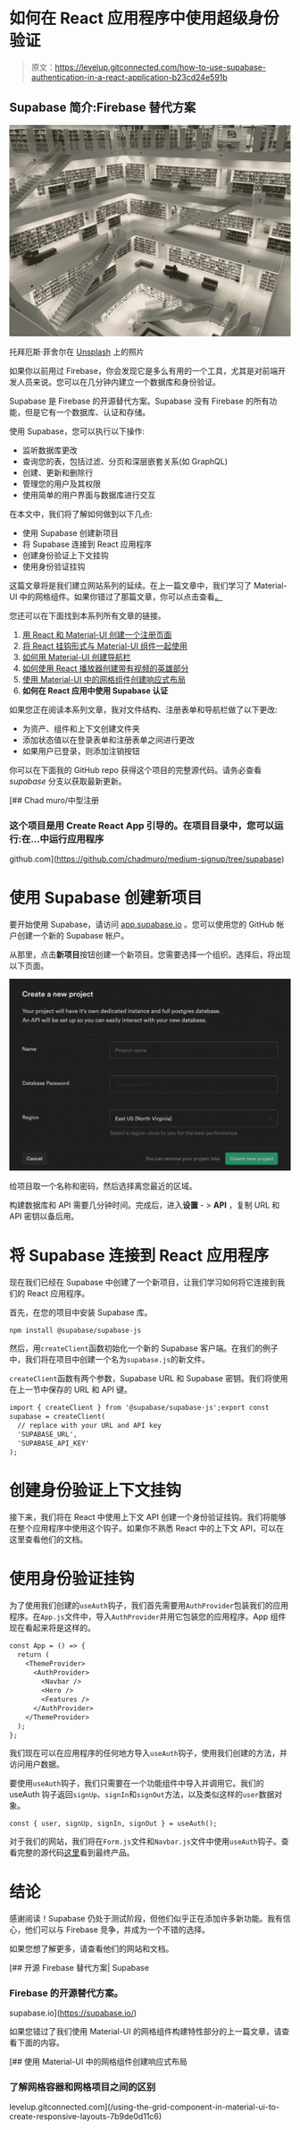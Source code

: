 # 如何在 React 应用程序中使用超级身份验证

> 原文：<https://levelup.gitconnected.com/how-to-use-supabase-authentication-in-a-react-application-b23cd24e591b>

## Supabase 简介:Firebase 替代方案

![](img/b840e8be23abb5f2e7359880299451d9.png)

托拜厄斯·菲舍尔在 [Unsplash](https://unsplash.com?utm_source=medium&utm_medium=referral) 上的照片

如果你以前用过 Firebase，你会发现它是多么有用的一个工具，尤其是对前端开发人员来说。您可以在几分钟内建立一个数据库和身份验证。

Supabase 是 Firebase 的开源替代方案。Supabase 没有 Firebase 的所有功能，但是它有一个数据库、认证和存储。

使用 Supabase，您可以执行以下操作:

*   监听数据库更改
*   查询您的表，包括过滤、分页和深层嵌套关系(如 GraphQL)
*   创建、更新和删除行
*   管理您的用户及其权限
*   使用简单的用户界面与数据库进行交互

在本文中，我们将了解如何做到以下几点:

*   使用 Supabase 创建新项目
*   将 Supabase 连接到 React 应用程序
*   创建身份验证上下文挂钩
*   使用身份验证挂钩

这篇文章将是我们建立网站系列的延续。在上一篇文章中，我们学习了 Material-UI 中的网格组件。如果你错过了那篇文章，你可以点击查看[。](/using-the-grid-component-in-material-ui-to-create-responsive-layouts-7b9de0d11c6)

您还可以在下面找到本系列所有文章的链接。

1.  [用 React 和 Material-UI 创建一个注册页面](/create-a-signup-page-with-react-and-material-ui-9b203d18cf3f)
2.  [将 React 挂钩形式与 Material-UI 组件一起使用](/using-react-hook-form-with-material-ui-components-ba42ace9507a)
3.  [如何用 Material-UI 创建导航栏](/how-to-create-a-navigation-bar-with-material-ui-9cbcfcec2570)
4.  [如何使用 React 播放器创建带有视频的英雄部分](/how-to-create-a-hero-section-with-video-using-react-player-aa46445094db)
5.  [使用 Material-UI 中的网格组件创建响应式布局](/using-the-grid-component-in-material-ui-to-create-responsive-layouts-7b9de0d11c6)
6.  **如何在 React 应用中使用 Supabase 认证**

如果您正在阅读本系列文章，我对文件结构、注册表单和导航栏做了以下更改:

*   为资产、组件和上下文创建文件夹
*   添加状态值以在登录表单和注册表单之间进行更改
*   如果用户已登录，则添加注销按钮

你可以在下面我的 GitHub repo 获得这个项目的完整源代码。请务必查看 *supabase* 分支以获取最新更新。

[](https://github.com/chadmuro/medium-signup/tree/supabase) [## Chad muro/中型注册

### 这个项目是用 Create React App 引导的。在项目目录中，您可以运行:在…中运行应用程序

github.com](https://github.com/chadmuro/medium-signup/tree/supabase) 

# 使用 Supabase 创建新项目

要开始使用 Supabase，请访问 [app.supabase.io](https://app.supabase.io/) 。您可以使用您的 GitHub 帐户创建一个新的 Supabase 帐户。

从那里，点击**新项目**按钮创建一个新项目。您需要选择一个组织。选择后，将出现以下页面。

![](img/9a15ecb0931d754717ce1af4d234744f.png)

给项目取一个名称和密码，然后选择离您最近的区域。

构建数据库和 API 需要几分钟时间。完成后，进入**设置** - > **API** ，复制 URL 和 API 密钥以备后用。

# 将 Supabase 连接到 React 应用程序

现在我们已经在 Supabase 中创建了一个新项目，让我们学习如何将它连接到我们的 React 应用程序。

首先，在您的项目中安装 Supabase 库。

```
npm install @supabase/supabase-js
```

然后，用`createClient`函数初始化一个新的 Supabase 客户端。在我们的例子中，我们将在项目中创建一个名为`supabase.js`的新文件。

`createClient`函数有两个参数，Supabase URL 和 Supabase 密钥。我们将使用在上一节中保存的 URL 和 API 键。

```
import { createClient } from '@supabase/supabase-js';export const supabase = createClient(
  // replace with your URL and API key 
  'SUPABASE_URL',
  'SUPABASE_API_KEY'
);
```

# 创建身份验证上下文挂钩

接下来，我们将在 React 中使用上下文 API 创建一个身份验证挂钩。我们将能够在整个应用程序中使用这个钩子。如果你不熟悉 React 中的上下文 API，可以在这里查看他们的文档。

# 使用身份验证挂钩

为了使用我们创建的`useAuth`钩子，我们首先需要用`AuthProvider`包装我们的应用程序。在`App.js`文件中，导入`AuthProvider`并用它包装您的应用程序。App 组件现在看起来将是这样的。

```
const App = () => {
  return (
    <ThemeProvider>
      <AuthProvider>
        <Navbar />
        <Hero />
        <Features />
      </AuthProvider>
    </ThemeProvider>
  );
};
```

我们现在可以在应用程序的任何地方导入`useAuth`钩子，使用我们创建的方法，并访问用户数据。

要使用`useAuth`钩子，我们只需要在一个功能组件中导入并调用它。我们的 useAuth 钩子返回`signUp`、`signIn`和`signOut`方法，以及类似这样的`user`数据对象。

```
const { user, signUp, signIn, signOut } = useAuth();
```

对于我们的网站，我们将在`Form.js`文件和`Navbar.js`文件中使用`useAuth`钩子。查看完整的源代码[这里](https://github.com/chadmuro/medium-signup/tree/supabase)看到最终产品。

# 结论

感谢阅读！Supabase 仍处于测试阶段，但他们似乎正在添加许多新功能。我有信心，他们可以与 Firebase 竞争，并成为一个不错的选择。

如果您想了解更多，请查看他们的网站和文档。

[](https://supabase.io/) [## 开源 Firebase 替代方案| Supabase

### Firebase 的开源替代方案。

supabase.io](https://supabase.io/) 

如果您错过了我们使用 Material-UI 的网格组件构建特性部分的上一篇文章，请查看下面的内容。

[](/using-the-grid-component-in-material-ui-to-create-responsive-layouts-7b9de0d11c6) [## 使用 Material-UI 中的网格组件创建响应式布局

### 了解网格容器和网格项目之间的区别

levelup.gitconnected.com](/using-the-grid-component-in-material-ui-to-create-responsive-layouts-7b9de0d11c6)